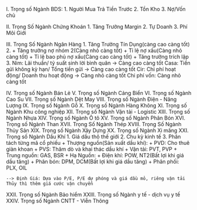 ﻿I. Trọng số Ngành BDS:
	1. Người Mua Trả Tiền Trước
	2. Tồn Kho 
	3. Nợ/Vốn chủ 

II. Trọng Số Ngành Chứng Khoán 
	1. Tăng Trưởng Margin
	2. Tự Doanh
	3. Phí Môi Giới 
	
III. Trọng Số Ngành Ngân Hàng 
	1. Tăng Trưởng Tín Dụng(càng cao càng tốt)
	2. + Tăng trưởng nợ nhóm 2(Càng nhỏ càng tốt)
	   + Tỉ lệ nợ xấu(Càng nhỏ càng tốt)
	   + Tỉ lệ bao phủ nợ xấu(Càng cao càng tốt) 
	   + Tăng trưởng trích lập
	3. Nim: Lãi thuần/ tỷ suất sinh lời bình quân -> Càng cao càng tốt
	   Casa: Tiền gửi không kỳ hạn/ Tổng tiền gửi -> Càng cao càng tốt
	   Cir: Chi phí hoạt động/ Doanh thu hoạt động -> Càng nhỏ càng tốt
	   Chi phí vốn: Càng nhỏ càng tốt

IV. Trọng số Ngành Bán Lẻ 
V. Trọng số Ngành Cảng Biển
VI. Trọng số Ngành Cao Su
VII. Trọng số Ngành Dệt May
VIII. Trọng số Ngành Điện - Năng Lượng
IX. Trọng số Ngành Gỗ 
X. Trọng số Ngành Hàng Không
XI. Trọng số Ngành Khu công nghiệp
XII. Trọng số Ngành Vận tải - Logistic
XIII. Trọng số Ngành Nhựa 
XIV. Trọng số Ngành Ô tô 
XV. Trọng số Ngành Phân Bón 
XVI. Trọng số Ngành Than 
XVII. Trọng Số Ngành Thép 
XVIII. Trọng Số Ngành Thủy Sản 
XIX. Trọng số Ngành Xây Dựng
XX. Trọng số Ngành Xi măng
XXI. Trọng số Ngành Dầu Khí 
	1. Giá dầu thô thế giới
	2. Chu kỳ kinh tế 
	3. Phân tách từng mã cổ phiếu 
		+ Thượng nguồn(Sản xuất dầu khí): 
			+ PVD: Cho thuê giàn khoan
			+ PVS: Thăm dò và khai thác dầu khí
		+ Vận tải: PVT, PVP
		+ Trung nguồn: GAS, BSR
		+ Hạ Nguồn: 
			+ Điện khí: POW, NT2(Bất lợi khi giá dầu tăng)
			+ Phân bón: DPM, DCM(Bất lợi khi giá dầu tăng)
			+ Phân phối: PLX, OIL

	--> Định Giá: Dựa vào P/E, P/E dự phóng và giá dầu mỏ, riêng vận tải Thủy thì thêm giá cước vận chuyển
XXII. Trọng số Ngành Bảo hiểm 
XXIII. Trọng số Ngành y tế - dịch vụ y tế
XXIV. Trọng số Ngành CNTT - Viễn Thông